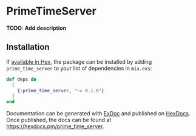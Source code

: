 # PrimeTimeServer

**TODO: Add description**

## Installation

If [available in Hex](https://hex.pm/docs/publish), the package can be installed
by adding `prime_time_server` to your list of dependencies in `mix.exs`:

```elixir
def deps do
  [
    {:prime_time_server, "~> 0.1.0"}
  ]
end
```

Documentation can be generated with [ExDoc](https://github.com/elixir-lang/ex_doc)
and published on [HexDocs](https://hexdocs.pm). Once published, the docs can
be found at <https://hexdocs.pm/prime_time_server>.

